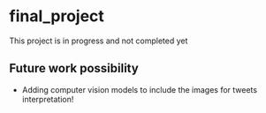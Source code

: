 # final_project
This project is in progress and not completed yet

## Future work possibility
- Adding computer vision models to include the images for tweets interpretation!
